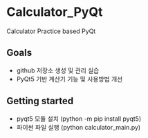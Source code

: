 # Calculator_PyQt
Calculator Practice based PyQt

## Goals

* github 저장소 생성 및 관리 실습
* PyQt5 기반 계산기 기능 및 사용방법 개선


## Getting started

* pyqt5 모듈 설치 (python -m pip install pyqt5) 
* 파이썬 파일 실행 (python calculator_main.py)
